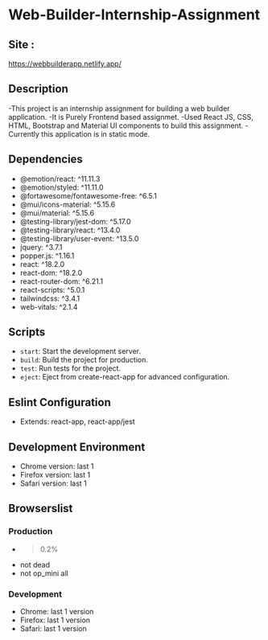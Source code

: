 # Web-Builder-Internship-Assignment

## Site :
https://webbuilderapp.netlify.app/

## Description

-This project is an internship assignment for building a web builder application.
-It is Purely Frontend based assignmet.
-Used React JS, CSS, HTML, Bootstrap and Material UI components to build this assignment.
-Currently this application is in static mode.

## Dependencies

- @emotion/react: ^11.11.3
- @emotion/styled: ^11.11.0
- @fortawesome/fontawesome-free: ^6.5.1
- @mui/icons-material: ^5.15.6
- @mui/material: ^5.15.6
- @testing-library/jest-dom: ^5.17.0
- @testing-library/react: ^13.4.0
- @testing-library/user-event: ^13.5.0
- jquery: ^3.7.1
- popper.js: ^1.16.1
- react: ^18.2.0
- react-dom: ^18.2.0
- react-router-dom: ^6.21.1
- react-scripts: ^5.0.1
- tailwindcss: ^3.4.1
- web-vitals: ^2.1.4

## Scripts

- `start`: Start the development server.
- `build`: Build the project for production.
- `test`: Run tests for the project.
- `eject`: Eject from create-react-app for advanced configuration.

## Eslint Configuration

- Extends: react-app, react-app/jest

## Development Environment

- Chrome version: last 1
- Firefox version: last 1
- Safari version: last 1

## Browserslist

### Production

- >0.2%
- not dead
- not op_mini all

### Development

- Chrome: last 1 version
- Firefox: last 1 version
- Safari: last 1 version
